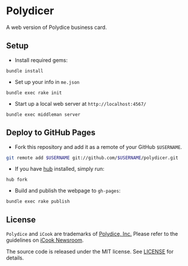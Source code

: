 # Polydicer

A web version of Polydice business card.

## Setup

* Install required gems:

```
bundle install
```

* Set up your info in `me.json`

```
bundle exec rake init
```

* Start up a local web server at `http://localhost:4567/`

```
bundle exec middleman server
```

## Deploy to GitHub Pages

* Fork this repository and add it as a remote of your GitHub `$USERNAME`.

```sh
git remote add $USERNAME git://github.com/$USERNAME/polydicer.git
```

* If you have [hub](https://hub.github.com/) installed, simply run:

```
hub fork
```

* Build and publish the webpage to `gh-pages`:

```
bundle exec rake publish
```

## License

`Polydice` and `iCook` are trademarks of [Polydice, Inc.](https://polydice.com/) Please refer to the guidelines on [iCook Newsroom](https://newsroom.icook.tw/downloads).

The source code is released under the MIT license. See [LICENSE](https://github.com/bcylin/polydicer/blob/develop/LICENSE) for details.
